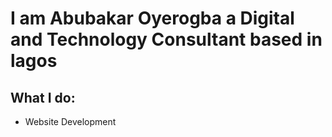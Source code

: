 # I am Abubakar Oyerogba a Digital and Technology Consultant based in lagos

## What I do:

- Website Development